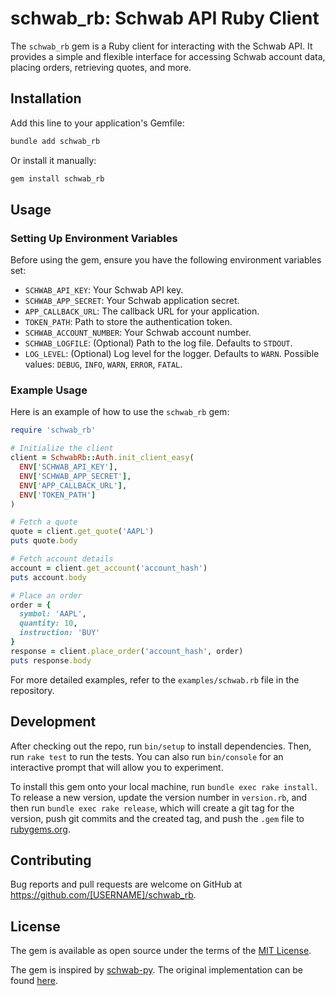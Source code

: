 # schwab_rb: Schwab API Ruby Client

The `schwab_rb` gem is a Ruby client for interacting with the Schwab API. It provides a simple and flexible interface for accessing Schwab account data, placing orders, retrieving quotes, and more.

## Installation

Add this line to your application's Gemfile:

```ruby
bundle add schwab_rb
```

Or install it manually:

```bash
gem install schwab_rb
```

## Usage

### Setting Up Environment Variables

Before using the gem, ensure you have the following environment variables set:

- `SCHWAB_API_KEY`: Your Schwab API key.
- `SCHWAB_APP_SECRET`: Your Schwab application secret.
- `APP_CALLBACK_URL`: The callback URL for your application.
- `TOKEN_PATH`: Path to store the authentication token.
- `SCHWAB_ACCOUNT_NUMBER`: Your Schwab account number.
- `SCHWAB_LOGFILE`: (Optional) Path to the log file. Defaults to `STDOUT`.
- `LOG_LEVEL`: (Optional) Log level for the logger. Defaults to `WARN`. Possible values: `DEBUG`, `INFO`, `WARN`, `ERROR`, `FATAL`.

### Example Usage

Here is an example of how to use the `schwab_rb` gem:

```ruby
require 'schwab_rb'

# Initialize the client
client = SchwabRb::Auth.init_client_easy(
  ENV['SCHWAB_API_KEY'],
  ENV['SCHWAB_APP_SECRET'],
  ENV['APP_CALLBACK_URL'],
  ENV['TOKEN_PATH']
)

# Fetch a quote
quote = client.get_quote('AAPL')
puts quote.body

# Fetch account details
account = client.get_account('account_hash')
puts account.body

# Place an order
order = {
  symbol: 'AAPL',
  quantity: 10,
  instruction: 'BUY'
}
response = client.place_order('account_hash', order)
puts response.body
```

For more detailed examples, refer to the `examples/schwab.rb` file in the repository.

## Development

After checking out the repo, run `bin/setup` to install dependencies. Then, run `rake test` to run the tests. You can also run `bin/console` for an interactive prompt that will allow you to experiment.

To install this gem onto your local machine, run `bundle exec rake install`. To release a new version, update the version number in `version.rb`, and then run `bundle exec rake release`, which will create a git tag for the version, push git commits and the created tag, and push the `.gem` file to [rubygems.org](https://rubygems.org).

## Contributing

Bug reports and pull requests are welcome on GitHub at https://github.com/[USERNAME]/schwab_rb.

## License

The gem is available as open source under the terms of the [MIT License](https://opensource.org/licenses/MIT).

The gem is inspired by [schwab-py](https://pypi.org/project/schwab-py). The original implementation can be found [here](https://github.com/alexgolec/schwab-py).